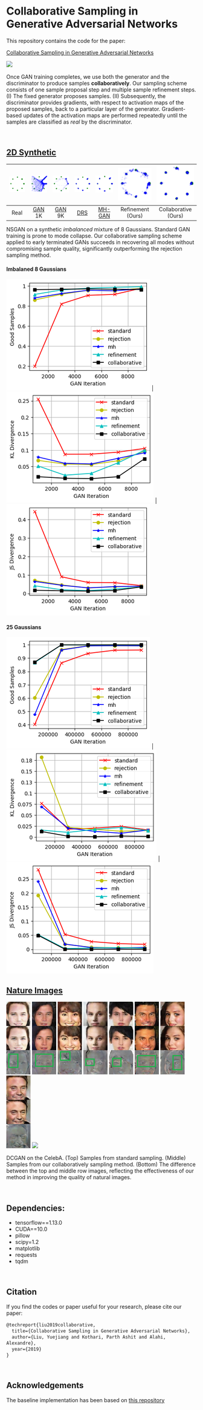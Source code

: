 # Collaborative Sampling in Generative Adversarial Networks

This repository contains the code for the paper: 

[Collaborative Sampling in Generative Adversarial Networks](https://arxiv.org/abs/1902.00813)

<img src="assets/diagram.png">

Once GAN training completes, we use both the generator and the discriminator to produce samples **collaboratively**. Our sampling scheme consists of one sample proposal step and multiple sample refinement steps. (I) The fixed generator proposes samples. (II) Subsequently, the discriminator provides gradients, with respect to activation maps of the proposed samples, back to a particular layer of the generator. Gradient-based updates of the activation maps are performed repeatedly until the samples are classified as *real* by the discriminator.

<br>

## [2D Synthetic](2D/README.md)

![](assets/2d/sample_real.png) | ![](assets/2d/sample_early.png) | ![](assets/2d/sample_collapse.png) | ![](assets/2d/sample_reject.png) | ![](assets/2d/sample_mh.png) | ![](assets/2d/sample_refine.png) | ![](assets/2d/sample_collab.png) 
:-------------------------:|:-------------------------:|:-------------------------:|:-------------------------:|:-------------------------:|:-------------------------:|:-------------------------:
Real | [GAN](https://papers.nips.cc/paper/5423-generative-adversarial-nets) 1K | [GAN](https://papers.nips.cc/paper/5423-generative-adversarial-nets) 9K | [DRS](https://arxiv.org/abs/1810.06758) | [MH-GAN](https://arxiv.org/abs/1810.06758) | Refinement (Ours) | Collaborative (Ours)

NSGAN on a synthetic *imbalanced* mixture of 8 Gaussians. Standard GAN training is prone to mode collapse. Our collaborative sampling scheme applied to early terminated GANs succeeds in recovering all modes without compromising sample quality, significantly outperforming the rejection sampling method. 

#### Imbalaned 8 Gaussians

![](assets/2d/Imbal-8Gaussians_benchmark_2d_good.png) | ![](assets/2d/Imbal-8Gaussians_benchmark_2d_kl.png) | ![](assets/2d/Imbal-8Gaussians_benchmark_2d_js.png) 

#### 25 Gaussians 

![](assets/2d/25Gaussians_benchmark_2d_good.png) | ![](assets/2d/25Gaussians_benchmark_2d_kl.png) | ![](assets/2d/25Gaussians_benchmark_2d_js.png) 


## [Nature Images](image/README.md)
![](assets/celebA/1.png) ![](assets/celebA/2.png) ![](assets/celebA/3.png) ![](assets/celebA/4.png) ![](assets/celebA/5.png) ![](assets/celebA/6.png) ![](assets/celebA/7.png) ![](assets/celebA/8.png) ![](assets/celebA/9.png) 

DCGAN on the CelebA. (Top) Samples from standard sampling. (Middle) Samples from our collaboratively sampling method. (Bottom) The difference between the top and middle row images, reflecting the effectiveness of our method in improving the quality of natural images.

<br>

## Dependencies:
 
- tensorflow==1.13.0
- CUDA==10.0
- pillow
- scipy=1.2
- matplotlib
- requests
- tqdm 

<br>

## Citation
If you find the codes or paper useful for your research, please cite our paper:
```
@techreport{liu2019collaborative,
  title={Collaborative Sampling in Generative Adversarial Networks},
  author={Liu, Yuejiang and Kothari, Parth Ashit and Alahi, Alexandre},
  year={2019}
}
```

<br>

## Acknowledgements
The baseline implementation has been based on [this repository](https://github.com/carpedm20/DCGAN-tensorflow)
